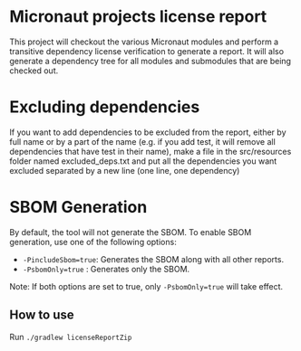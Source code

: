 # Micronaut projects license report

This project will checkout the various Micronaut modules and perform a transitive dependency license verification to generate a report. It will also generate a dependency tree for all modules and submodules that are being checked out.

# Excluding dependencies

If you want to add dependencies to be excluded from the report, either by full name or by a part of the name (e.g. if you add test, it will remove all dependencies that have test in their name), make a file in the src/resources folder named excluded_deps.txt and put all the dependencies you want excluded separated by a new line (one line, one dependency)

# SBOM Generation 
By default, the tool will not generate the SBOM. To enable SBOM generation, use one of the following options:

- `-PincludeSbom=true`: Generates the SBOM along with all other reports.
- `-PsbomOnly=true`   : Generates only the SBOM.

Note: If both options are set to true, only `-PsbomOnly=true` will take effect.

## How to use

Run `./gradlew licenseReportZip`
